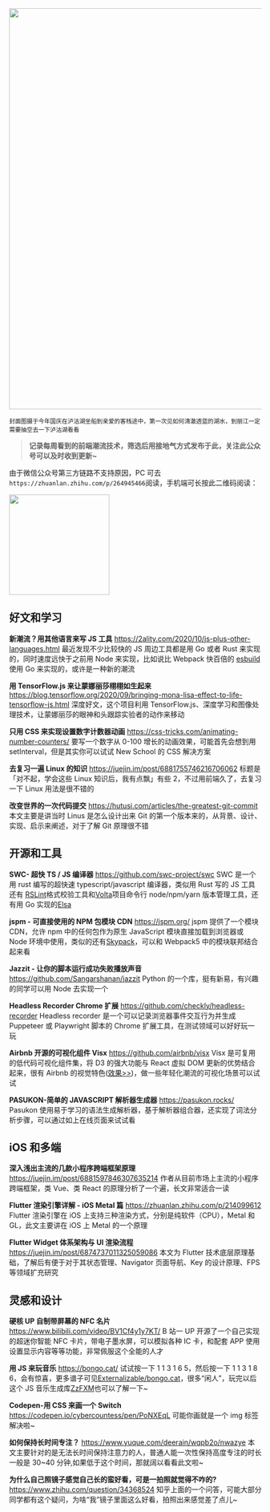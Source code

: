<img src=https://qpluspicture.oss-cn-beijing.aliyuncs.com/qSiUAs/DSC06400.jpg width=800/>

<small>封面图摄于今年国庆在泸沽湖坐船到亲爱的客栈途中，第一次见如何清澈透蓝的湖水，到丽江一定需要抽空去一下泸沽湖看看</small>

> **记录每周看到的前端潮流技术，筛选后用接地气方式发布于此，关注此公众号可以及时收到更新~**


由于微信公众号第三方链路不支持原因，PC 可去`https://zhuanlan.zhihu.com/p/264945466`阅读，手机端可长按此二维码阅读：

<img src=https://qpluspicture.oss-cn-beijing.aliyuncs.com/OVULFO/下载.png width=200/>


## 好文和学习

**新潮流？用其他语言来写 JS 工具**
<https://2ality.com/2020/10/js-plus-other-languages.html>
最近发现不少比较快的 JS 周边工具都是用 Go 或者 Rust 来实现的，同时速度远快于之前用 Node 来实现，比如说比 Webpack 快百倍的 [esbuild](https://github.com/evanw/esbuild) 使用 Go 来实现的，或许是一种新的潮流

**用 TensorFlow.js 来让蒙娜丽莎栩栩如生起来**
<https://blog.tensorflow.org/2020/09/bringing-mona-lisa-effect-to-life-tensorflow-js.html>
深度好文，这个项目利用 TensorFlow.js、深度学习和图像处理技术，让蒙娜丽莎的眼神和头跟踪实验者的动作来移动

**只用 CSS 来实现设置数字计数器动画**
<https://css-tricks.com/animating-number-counters/>
要写一个数字从 0-100 增长的动画效果，可能首先会想到用 setInterval，但是其实你可以试试 New School 的 CSS 解决方案

**去复习一遍 Linux 的知识**
<https://juejin.im/post/6881755746216706062>
标题是「对不起，学会这些 Linux 知识后，我有点飘」有些 2，不过用前端久了，去复习一下 Linux 用法是很不错的

**改变世界的一次代码提交**
<https://hutusi.com/articles/the-greatest-git-commit>
本文主要是讲当时 Linus 是怎么设计出来 Git 的第一个版本来的，从背景、设计、实现、启示来阐述，对于了解 Git 原理很不错

## 开源和工具

**SWC- 超快 TS / JS 编译器**
<https://github.com/swc-project/swc>
SWC 是一个用 rust 编写的超快速 typescript/javascript 编译器，类似用 Rust 写的 JS 工具还有 [RSLint](https://github.com/RDambrosio016/RSLint)格式校验工具和[Volta](https://github.com/volta-cli/volta)项目命令行 node/npm/yarn 版本管理工具，还有用 Go 实现的[Elsa](https://github.com/elsaland/elsa)

**jspm - 可直接使用的 NPM 包模块 CDN**
<https://jspm.org/>
jspm 提供了一个模块 CDN，允许 npm 中的任何包作为原生 JavaScript 模块直接加载到浏览器或 Node 环境中使用，类似的还有[Skypack](https://docs.skypack.dev/)，可以和 Webpack5 中的模块联邦结合起来看

**Jazzit - 让你的脚本运行成功失败播放声音**
<https://github.com/Sangarshanan/jazzit>
Python 的一个库，挺有新易，有兴趣的同学可以用 Node 去实现一个

**Headless Recorder Chrome 扩展**
<https://github.com/checkly/headless-recorder>
Headless recorder 是一个可以记录浏览器事件交互行为并生成 Puppeteer 或 Playwright 脚本的 Chrome 扩展工具，在测试领域可以好好玩一玩

**Airbnb 开源的可视化组件 Visx**
<https://github.com/airbnb/visx>
Visx 是可复用的低代码可视化组件集，将 D3 的强大功能与 React 虚拟 DOM 更新的优势结合起来，很有 Airbnb 的视觉特色([效果>>](https://airbnb.io/visx/gallery))，做一些年轻化潮流的可视化场景可以试试

**PASUKON-简单的 JAVASCRIPT 解析器生成器**
<https://pasukon.rocks/>
Pasukon 使用易于学习的语法生成解析器，基于解析器组合器，还实现了词法分析步骤，可以通过如上在线页面来试试看

## iOS 和多端

**深入浅出主流的几款小程序跨端框架原理**
<https://juejin.im/post/6881597846307635214>
作者从目前市场上主流的小程序跨端框架，类 Vue、类 React 的原理分析了一个遍，长文非常适合一读

**Flutter 渲染引擎详解 - iOS Metal 篇**
<https://zhuanlan.zhihu.com/p/214099612>
Flutter 渲染引擎在 iOS 上支持三种渲染方式，分别是纯软件（CPU），Metal 和 GL，此文主要讲在 iOS 上 Metal 的一个原理

**Flutter Widget 体系架构与 UI 渲染流程**
<https://juejin.im/post/6874737011325059086>
本文为 Flutter 技术底层原理基础，了解后有便于对于其状态管理、Navigator 页面导航、Key 的设计原理、FPS 等领域扩充研究

## 灵感和设计

**硬核 UP 自制带屏幕的 NFC 名片**
<https://www.bilibili.com/video/BV1Cf4y1y7KT/>
B 站一 UP 开源了一个自己实现的超迷你智能 NFC 卡片，带电子墨水屏，可以模拟各种 IC 卡，和配套 APP 使用设置显示内容等等功能，非常佩服这个全能的人才

**用 JS 来玩音乐**
<https://bongo.cat/>
试试按一下 1 1 3 1 6 5，然后按一下 1 1 3 1 8 6，会有惊喜，更多谱子可见[Externalizable/bongo.cat](https://github.com/Externalizable/bongo.cat/issues?utf8=%E2%9C%93&q=is%3Aissue+label%3A%22Type%3A+Song+Submission%22+)，很多“闲人”，玩完以后这个 JS 音乐生成库[ZzFXM](https://keithclark.co.uk/articles/zzfxm/)也可以了解一下~

**Codepen-用 CSS 来画一个 Switch**
<https://codepen.io/cybercountess/pen/PoNXEqL>
可能你画就是一个 img 标签解决啦~

**如何保持长时间专注？**
<https://www.yuque.com/deerain/wqpb2o/nwazye>
本文主要针对的是无法长时间保持注意力的人，普通人能一次性保持高度专注的时长一般是 30~40 分钟,如果低于这个时间，那就阔以看看此文啦~

**为什么自己照镜子感觉自己长的蛮好看，可是一拍照就觉得不咋的?**
<https://www.zhihu.com/question/34368524>
知乎上面的一个问答，可能大部分同学都有这个疑问，为啥“我”镜子里面这么好看，拍照出来感觉差了点儿~